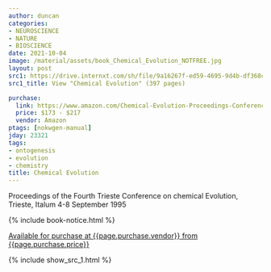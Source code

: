 ```yaml
---
author: duncan
categories:
- NEUROSCIENCE
- NATURE
- BIOSCIENCE
date: 2021-10-04
image: /material/assets/book_Chemical_Evolution_NOTFREE.jpg
layout: post
src1: https://drive.internxt.com/sh/file/9a16267f-ed59-4695-9d4b-df368cea251e/c1ac23f9aa2ef24117bbb1a304447fa65fab07886845c76a9e0e937e36435e90
src1_title: View "Chemical Evolution" (397 pages)

purchase:
  link: https://www.amazon.com/Chemical-Evolution-Proceedings-Conference-September/dp/0792341112/
  price: $173 - $217
  vendor: Amazon
ptags: [nokwgen-manual]
jday: 23321
tags:
- ontogenesis
- evolution
- chemistry 
title: Chemical Evolution
---
```


Proceedings of the Fourth Trieste Conference on chemical Evolution, Trieste, Italum 4-8 September 1995

<!--more-->

{% include book-notice.html %}

<a href="{{page.purchase.link}}">Available for purchase at {{page.purchase.vendor}} from {{page.purchase.price}}</a> 

 {% include show_src_1.html %}
